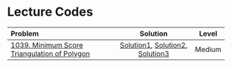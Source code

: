 # Lecture Codes

|  **Problem**  |  **Solution**  |  **Level**  |
|:--------------|:--------------:|:-----------:|
|  [1039. Minimum Score Triangulation of Polygon](https://leetcode.com/problems/minimum-score-triangulation-of-polygon/description/)  |  [Solution1](), [Solution2](), [Solution3]()  |  Medium  |
